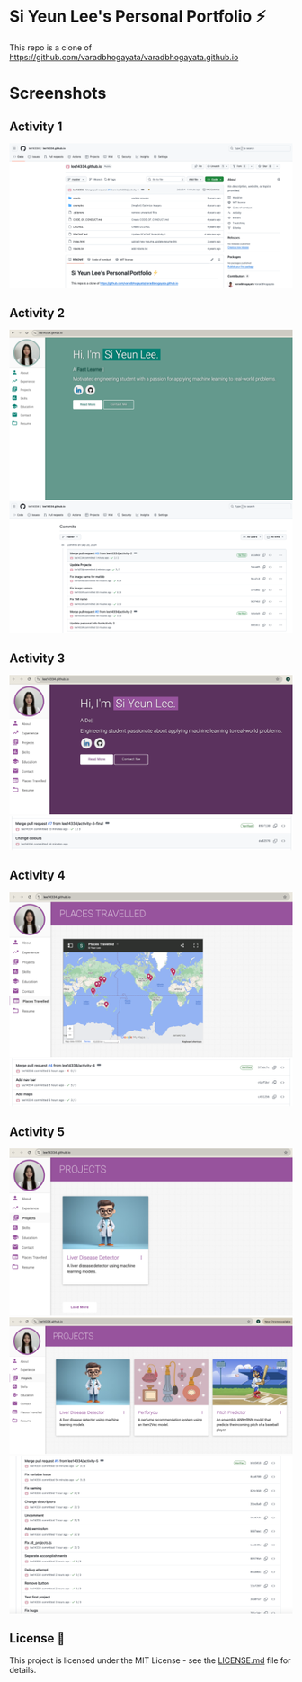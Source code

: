 # Si Yeun Lee's Personal Portfolio ⚡️ 
This repo is a clone of https://github.com/varadbhogayata/varadbhogayata.github.io 

# Screenshots
## Activity 1
![alt text](assets/img/activity1.png)

## Activity 2
![alt text](assets/img/activity2_3.png)
![alt text](assets/img/activity2_2.png)

## Activity 3
![alt text](assets/img/activity3_1.png)
![alt text](assets/img/activity3_2.png)

## Activity 4
![alt text](assets/img/activity4_1.png)
![alt text](assets/img/activity4_2.png)

## Activity 5
![alt text](assets/img/activity5_1.png)
![alt text](assets/img/activity5_2.png)
![alt text](assets/img/activity5_3.png)

## License 📄
This project is licensed under the MIT License - see the [LICENSE.md](./LICENSE) file for details.
